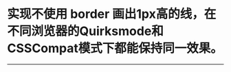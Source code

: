 #  实现不使用 border 画出1px高的线，在不同浏览器的Quirksmode和CSSCompat模式下都能保持同一效果。

		
<div style="height:1px;overflow:hidden;background:black"></div>
